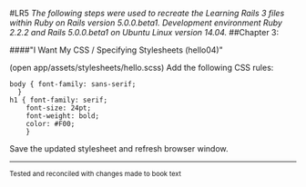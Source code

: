 #LR5
_The following steps were used to recreate the Learning Rails 3 files within Ruby on Rails version 5.0.0.beta1. Development environment Ruby 2.2.2 and Rails 5.0.0.beta1 on Ubuntu Linux version 14.04._
##Chapter 3:

####"I Want My CSS / Specifying Stylesheets (hello04)"

(open app/assets/stylesheets/hello.scss) Add the following CSS rules:

    body { font-family: sans-serif;
      }
    h1 { font-family: serif;
    	font-size: 24pt;
    	font-weight: bold;
    	color: #F00;
    	}
		
Save the updated stylesheet and refresh browser window.

***
<sup>Tested and reconciled with changes made to book text</sup>
